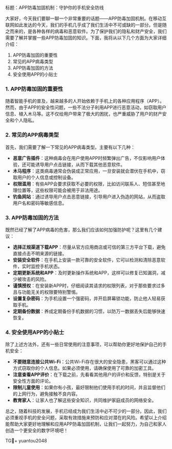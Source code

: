 标题：APP防毒加固机制：守护你的手机安全防线

大家好，今天我们要聊一聊一个非常重要的话题——APP防毒加固机制。在移动互联网如此发达的今天，我们的手机几乎成了我们生活中不可或缺的一部分。但是随之而来的，是各种各样的病毒和恶意软件。为了保护我们的隐私和财产安全，我们需要了解并掌握一些APP防毒加固的知识。下面，我将从以下几个方面为大家详细介绍：

1. APP防毒加固的重要性
2. 常见的APP病毒类型
3. APP防毒加固的方法
4. 安全使用APP的小贴士

### 1. APP防毒加固的重要性

随着智能手机的普及，越来越多的人开始依赖于手机上的各种应用程序（APP）。然而，由于APP的安全性问题，一些不法分子利用APP进行恶意活动，如窃取用户信息、植入木马等。这不仅给用户带来了极大的困扰，也严重威胁了用户的财产安全和个人隐私。

### 2. 常见的APP病毒类型

首先，我们需要了解一下常见的APP病毒类型。主要有以下几种：

- **恶意广告插件**：这种病毒会在用户使用APP时频繁弹出广告，不仅影响用户体验，还可能诱导用户点击链接，从而下载其他恶意软件。
- **木马程序**：这类病毒通常会伪装成正常应用，一旦安装就会潜伏在手机中，窃取用户的个人信息或控制设备。
- **权限滥用**：有些APP会要求获取不必要的权限，比如访问联系人、短信甚至地理位置等，这些权限可能会被用于非法用途。
- **钓鱼网站**：通过诱导用户点击恶意链接，引导用户进入伪造的网站，从而盗取用户名和密码等敏感信息。

### 3. APP防毒加固的方法

既然已经了解了APP病毒的危害，那么我们应该如何加强防护呢？这里有几个建议：

- **选择正规渠道下载APP**：尽量从官方应用商店或可信的第三方平台下载，避免直接点击不明来源的链接。
- **安装安全软件**：在手机上安装一款可靠的安全软件，它可以检测和清除恶意软件，实时监控手机状态。
- **定期更新系统和APP**：及时更新操作系统和APP，这样可以修复已知漏洞，减少被攻击的风险。
- **谨慎授权**：在安装新APP时，仔细阅读其请求的权限列表，对于那些要求过多且与功能无关的权限要特别警惕。
- **设置复杂密码**：为手机设置一个强密码，并开启屏幕锁功能，防止他人轻易获取手机。
- **定期备份数据**：养成定期备份手机数据的习惯，以防万一数据丢失后能够快速恢复。

### 4. 安全使用APP的小贴士

除了上述方法外，还有一些日常使用的注意事项，可以帮助你更好地保护自己的手机安全：

- **不要随意连接公共Wi-Fi**：公共Wi-Fi存在很大的安全隐患，黑客可以通过这种方式窃取你的个人信息。如果必须使用，请确保使用了可靠的加密工具。
- **注意查看APP评价**：在下载之前，先看看其他用户的评价和反馈，特别是关于安全性方面的评论。
- **限制儿童使用**：如果你有小孩，最好限制他们使用手机的时间，并且监督他们的上网行为，避免接触不良内容。
- **教育家人**：让家人也了解这些安全知识，共同维护家庭成员的网络安全。

总之，随着科技的发展，手机已经成为我们生活中必不可少的一部分。因此，我们必须重视手机的安全问题，采取有效措施来预防和应对潜在的风险。希望以上介绍能帮助大家更好地理解和应用APP防毒加固机制，让我们一起努力，为自己和家人创造一个更安全的数字环境吧！

TG💪+ yuantou2048